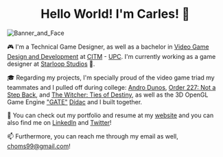 <h1 align="center">
Hello World! I'm Carles! 👋
</h1>

![Banner_and_Face](https://user-images.githubusercontent.com/36209557/138743918-2fccdbb5-8a19-4c9b-877b-9f4a8a93ae25.png)

🎮 I'm a Technical Game Designer, as well as a bachelor in [Video Game Design and Development](https://www.citm.upc.edu/ing/estudis/grau-videojocs-bcn/) at [CITM](https://www.citm.upc.edu/ing/) - [UPC](https://www.upc.edu/en?set_language=en). I'm currently working as a game designer at [Starloop Studios](https://starloopstudios.com/) 🚀.

🎓 Regarding my projects, I'm specially proud of the video game triad my teammates and I pulled off during college: [Andro Dunos](https://github.com/ch0m5/Project_1), [Order 227: Not a Step Back](https://github.com/ChillChiliStudio/Order227), and [The Witcher: Ties of Destiny](https://github.com/Broken-Gem-Studio/The-Witcher-Ties-of-Destiny), as well as the 3D OpenGL Game Engine ["GATE"](https://github.com/DocDonkeys/GATE_Engine) [Dídac](https://github.com/DidacRomero) and I built together.

💼 You can check out my portfolio and resume at my [website](https://www.carleshoms.com/) and you can also find me on [LinkedIn](https://www.linkedin.com/feed/) and [Twitter](https://twitter.com/ch0m5_exe)!

📫 Furthermore, you can reach me through my email as well, <choms99@gmail.com>!

